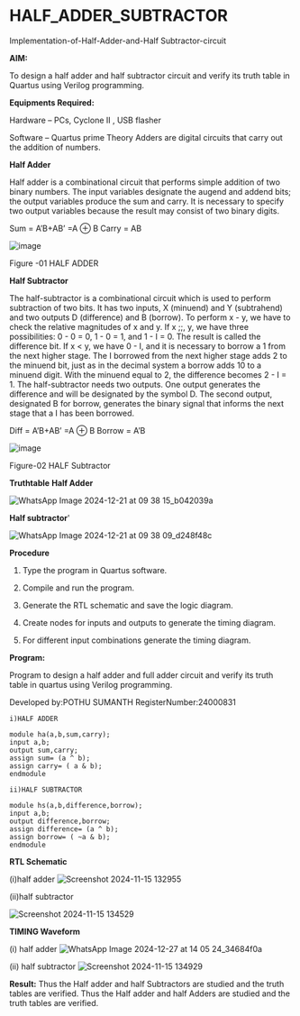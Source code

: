 # HALF_ADDER_SUBTRACTOR

Implementation-of-Half-Adder-and-Half Subtractor-circuit

**AIM:**

To design a half adder and half subtractor circuit and verify its truth table in Quartus using Verilog programming.

**Equipments Required:**

Hardware – PCs, Cyclone II , USB flasher 

Software – Quartus prime Theory Adders are digital circuits that carry out the addition of numbers.

**Half Adder**

Half adder is a combinational circuit that performs simple addition of two binary numbers. The input variables designate the augend and addend bits; the output variables produce the sum and carry. It is necessary to specify two output variables because the result may consist of two binary digits.

Sum = A’B+AB’ =A ⊕ B Carry = AB

![image](https://github.com/naavaneetha/HALF_ADDER_SUBTRACTOR/assets/154305477/bd4a0b2c-cdbc-4184-ab08-81578f121e1f)

Figure -01 HALF ADDER


**Half Subtractor**

The half-subtractor is a combinational circuit which is used to perform subtraction of two bits. It has two inputs, X (minuend) and Y (subtrahend) and two outputs D (difference) and B (borrow). To perform x - y, we have to check the relative magnitudes of x and y. If x ;;, y, we have three possibilities: 0 - 0 = 0, 1 - 0 = 1, and 1 - I = 0. The result is called the difference bit. If x < y, we have 0 - I, and it is necessary to borrow a 1 from the next higher stage. The I borrowed from the next higher stage adds 2 to the minuend bit, just as in the decimal system a borrow adds 10 to a minuend digit. With the minuend equal to 2, the difference becomes 2 - I = 1. The half-subtractor needs two outputs. One output generates the difference and will be designated by the symbol D. The second output, designated B for borrow, generates the binary signal that informs the next stage that a I has been borrowed. 

Diff = A’B+AB’ =A ⊕ B
Borrow = A’B

 ![image](https://github.com/naavaneetha/HALF_ADDER_SUBTRACTOR/assets/154305477/d76b099c-513f-4e7c-843a-e2fd028a531a)

Figure-02 HALF Subtractor


**Truthtable**
**Half Adder**

![WhatsApp Image 2024-12-21 at 09 38 15_b042039a](https://github.com/user-attachments/assets/a1613588-2ebf-4011-b2c9-3b415cb83e11)


**Half subtractor**'

![WhatsApp Image 2024-12-21 at 09 38 09_d248f48c](https://github.com/user-attachments/assets/9d0ed355-d058-47e7-8195-bbb8133ac82e)


**Procedure**

1.	Type the program in Quartus software.

2.	Compile and run the program.

3.	Generate the RTL schematic and save the logic diagram.

4.	Create nodes for inputs and outputs to generate the timing diagram.

5.	For different input combinations generate the timing diagram.


**Program:**

 Program to design a half adder and full adder circuit and verify its truth table in quartus using Verilog programming.

Developed by:POTHU SUMANTH
RegisterNumber:24000831

    i)HALF ADDER
    
    module ha(a,b,sum,carry);
    input a,b;
    output sum,carry;
    assign sum= (a ^ b);
    assign carry= ( a & b);
    endmodule

    ii)HALF SUBTRACTOR
    
    module hs(a,b,difference,borrow);
    input a,b;
    output difference,borrow;
    assign difference= (a ^ b);
    assign borrow= ( ~a & b);
    endmodule


**RTL Schematic**

(i)half adder
![Screenshot 2024-11-15 132955](https://github.com/user-attachments/assets/c6cb2726-3c51-42fc-a148-8b92b798cf72)

(ii)half subtractor


![Screenshot 2024-11-15 134529](https://github.com/user-attachments/assets/7c789e4e-1bc7-4f12-a81c-8430105152a2)



**TIMING Waveform**


 (i) half adder
![WhatsApp Image 2024-12-27 at 14 05 24_34684f0a](https://github.com/user-attachments/assets/67db2d1e-455e-4c58-ab05-dcb52091dbd7)


 (ii) half subtractor
![Screenshot 2024-11-15 134929](https://github.com/user-attachments/assets/fc24f9da-1c4a-41b7-9efe-b765f02f5dee)




**Result:**
Thus the Half adder and half Subtractors are studied and the truth tables are verified.
Thus the Half adder and half Adders are studied and the truth tables are verified.

